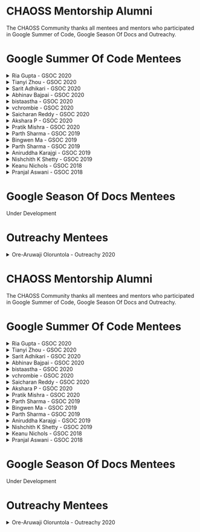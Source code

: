

# CHAOSS Mentorship Alumni

The CHAOSS Community thanks all mentees and mentors who participated in Google Summer of Code, Google Season Of Docs and Outreachy.


# Google Summer Of Code Mentees
<details>
  <summary>Ria Gupta - GSOC 2020</summary>
  
  ### Ria Gupta
  Ria Gupta selected for GSoc 2020
  #### Project Title
  Social Currency Metric System
  #### Project Description
  Implementing Social Currency Metric System (SCMS) will be a huge milestone in providing a better and holistic view of project health in the open-source community. By adding social currency in the metric, we can quantitatively measure the value of community interactions to accurately gauge “reputation” of a community.
  #### Mentors
  Valerio Cosentino, Samantha Venia, Logan
</details>

<details>
  <summary>Tianyi Zhou - GSOC 2020</summary>
  
  ### Tianyi Zhou
  Tianyi Zhou selected for GSoC 2020
  #### Project Title
  Large Social Network Analysis and Anomaly Detection with Augur.
  #### Project Description
  Augur is a software that collect data for a list of given repositories and provide a variety of CHAOSS metrics to provides open source health and sustainability metrics.Then users can empirically investigate and uncover useful insights for software engineering, such as understanding the collaborative pattern.

  In the current stage, Augur is unable to mining the repositories to generate the co-editing information in the open source software development. This project idea is about to develop this kind of functions to enhance the Augur project. It will end up with a new data worker and analysis tool for fine-grained co-editing network which opens up a massive new source of high-resolution data on human collaboration patterns.

  Then I would like to establish the Augur server to mining and monitor the open source ecosystem (with 10000+ repositories or more). The collaboration networks and social trace data of all contributors in the open source ecosystem will be evaluated in terms of social network analysis. It will play a vital role in achieving Augur's goal towards analysis of open source organizations health as well as the goal of the CHAOSS project towards diversity and inclusion.
  #### Mentors
  Sean Goggins, Jonahz, Gabe Heim
</details>

<details>
  <summary>Sarit Adhikari - GSOC 2020</summary>
  
  ### Sarit Adhikari
  Sarit Adhikari selected for GSoC 2020
  #### Project Title
  Machine Learning for Anomaly Detection in Open Source Communities
  #### Project Description
  Open-source software development is a collaborative effort that requires decentralized decision making from different developers and maintainers. In order to measure the progress of the project, It is important to quantify the code changes across time. CHAOSS provides analytics and metrics to help open source communities measure the impact of the developer’s work on the project and the impact of the project on the community. Augur is a prototyped implementation of the CHAOSS Project on open source software metrics which systematically integrates data from several open-source repositories, issue trackers, mailing lists, etc. Anamoly detection is a common data science strategy of finding extreme data points (outliers), whose features differ vastly from other normal data points. From an open-source software development perspective, it detects unusual surges and drops in development activities like code-commits, pull-requests, etc. This project aims to identify the different types of anomalies that are available from trace data and deliver a personalized notification to the user using several machine learning techniques.
  #### Mentors
  Sean Goggins, Carter Landis, Gabe Heim
</details>

<details>
  <summary>Abhinav Bajpai - GSOC 2020</summary>
  
  ### Abhinav Bajpai
  Abhinav Bajpai selected for GSoC 2020
  #### Project Title
  Implementing GitLab Data Collection Worker and Mapper to bind the responses of GitLab API, Github API & the Augur schema.
  #### Project Description
  The project aims to develop a Gitlab collection worker closely tied up with the Github collection worker using mapper files to bind the intended attributes of their API responses and the Augur schema. Gitlab worker holds the responsibility to fetch progressive data related to Issues, Commits, Merge Requests etc from GitLab using python-gitlab API on which metrics could be generated. Additional modules like Data Setter module and Schema moderator would be implemented to work as a common channel for both the workers to push the collected API response into the Augur Database or to change the Augur schema by editing the mapper files. Data Setter module will additionally hold the responsibility of implementing the duplicate management mechanism.
  #### Mentors
  Sean Goggins, Carter Landis
</details>

<details>
  <summary>bistaastha - GSOC 2020</summary>
  
  ### bistaastha
  bistaastha selected for GSoC 2020
  #### Project Title
  Build Workflow process for CHAOSS D&I Badging Project.
  #### Project Description
  CHAOSS Diversity and Inclusion Badging program aims to encourage projects and events to obtain badges for good diversity and inclusion practices. This project will be about building a GitHub based workflow for CHAOSS D&I Badging program.

  This project would extend the existing CHAOSS Badging work and implement an Open Peer review process. Also, the project would focus on integrating GitHub based workflow bots.
  #### Mentors
  Matt Snell
</details>

<details>
  <summary>vchrombie - GSOC 2020</summary>
  
  ### vchrombie
  vchrombie selected for GSoC 2020
  #### Project Title
  Creating Quality models using GrimoireLab and CHAOSS metrics.
  #### Project Description
  GrimoireLab is a powerful open-source platform that provides support for monitoring and in-depth analysis of software projects. It produces a rich set of dashboards, which can be easily inspected by decision-makers to help them understand the evolution and health of their projects. Despite the large set of dashboards available in GrimoireLab, comparing projects between each other is not straightforward since it requires navigating and drilling down the data in different dashboards.

  Prosoul is a web application that empowers decision-makers with the means to create and manage their own quality models, which are useful means to evaluate and compare software projects. This project idea is about supporting the definition of Quality Models using GrimoireLab data and Prosoul.
 
  The main aim of the project is to design an approach to shape the GrimoireLab data in a format that can easily be consumed by Prosoul and implement it on the data obtained from a few data sources like git, github and mailing list repositories to obtain simple quality models.
  #### Mentors
  Valerio Cosentino, Aniruddha Karajgi
</details>

<details>
  <summary>Saicharan Reddy - GSOC 2020</summary>
  
  ### Saicharan Reddy
  Saicharan Reddy selected for GSoC 2020
  #### Project Title
  Implementation of GitLab Data Collection Worker & Test Coverage Improvement
  #### Project Description
  The primary goal of this project is to congregate data pertaining to GitLab issues, commits, merge requests amongst other entities & store it into the unified data model ecosystem of Augur. The project will use a task queue, a broker and worker instances to process the information at scale. Metrics for sustainability &. overall project health will be built upon the information stored in the unified model. This project also aims at increasing the overall test coverage of the project. Ergo, Unit & Integration tests for data collection workers would be implemented to ensure data consistency.
  #### Mentors
  Elita Nelson, Sean Goggins, Jonahz
</details>

<details>
  <summary>Akshara P - GSOC 2020</summary>
  
  ### Akshara P
  Akshara P selected for GSoC 2020
  #### Project Title
  Machine Learning for Anomaly Detection in Open Source Communities
  #### Project Description
  Augur is a Flask based prototyping web stack for CHAOSS metrics. It provides structured data mined from various sources like git repositories, mailing lists and issue trackers using a plugin architecture incorporating other open-source metrics projects like Facade and FOSSology. Augur enables users to keep track of the activities happening across the repositories they care about and compare their performance. The main goals of this project are to detect anomalies in various metrics in the open-source community and notify the community managers at the earliest; providing API endpoints for the required metrics, and a customized dashboard to visualize these metrics through charts. The completion of this project would result in a customized dashboard for every user, providing real-time statistics of the anomalous activities happening across their repositories.
  #### Mentors
  Elita Nelson, Sean Goggins, Gabe Heim
</details>

<details>
  <summary> Pratik Mishra - GSOC 2020</summary>
  
  ### Pratik Mishra
  Pratik Mishra selected for GSoC 2020
  #### Project Title
  Machine Learning for Anomaly Detection in Open Source Communities
  #### Project Description
  This project will play one of the most vital roles in achieving Augur's goal towards analysis of open source organisation health.It will not only provide visualisation but also offer useful Insights that will help users to find the reason behind anomalous activities or anomalous period.
  #### Mentors
  Elita Nelson, Sean Goggins, Gabe Heim
</details>

<details>
  <summary> Parth Sharma - GSOC 2019</summary>
  
  ### Parth Sharma
  Parth Sharma successfully completed GSoC 2019.
  #### Project Title 
  Build CHAOSS Risk and Growth Maturity and Decline Metrics in Augur
  #### Project Description
  Augur is fully functional prototyping web stack for CHAOSS metrics. It provides structured data mined from git repositories using a plugin architecture that incorporates other open source metrics projects like Facade and FOSSology. The main aim of this project is to extend Augur’s functionality by implementing Risk and Growth-Maturity-Decline CHAOSS metrics and use cases with a focus on the open source community manager use case. This project, with a focus on the community manager use case, will allow open source community managers to leverage Risk and Growth-Maturity-Decline metrics to better manage their communities and projects.
  #### Blog posts
  * [Weekly Posts](https://parthsharma2.github.io/posts)
  #### Social Media
  * [LinkedIn](https://www.linkedin.com/in/parthsharma2)
  * [Twitter](https://twitter.com/parthshar2)
  #### Mentors
  	Sean Goggins
</details>

<details>
  <summary> Bingwen Ma - GSOC 2019</summary>
  
  ### Bingwen Ma
  Binwen Ma successfully completed GSoC 2019.
  #### Project Title 
  Build CHAOSS Risk and Growth Maturity and Decline Metrics in Augur
  #### Project Description
  The project aims are to implement Risk metrics and other metrics within the Growth-Maturity-Decline CHAOSS metrics and use cases using Augur, focusing on what we have unearthed as the open source community manager use case.
  #### Blog posts
  * [Weekly Posts](https://blog.bing0ne.com/gsoc-final)
  #### Social Media
  * [Twitter](https://twitter.com/bing0ne)
  #### Mentors
  Sean Goggins, Matt Germonprez
</details>

<details>
  <summary> Parth Sharma - GSOC 2019</summary>
  
  ### Parth Sharma
  Parth Sharma successfully completed GSoC 2019.
  #### Project Title 
  Build CHAOSS Risk and Growth Maturity and Decline Metrics in Augur
  #### Project Description
  Augur is fully functional prototyping web stack for CHAOSS metrics. It provides structured data mined from git repositories using a plugin architecture that incorporates other open source metrics projects like Facade and FOSSology. The main aim of this project is to extend Augur’s functionality by implementing Risk and Growth-Maturity-Decline CHAOSS metrics and use cases with a focus on the open source community manager use case. This project, with a focus on the community manager use case, will allow open source community managers to leverage Risk and Growth-Maturity-Decline metrics to better manage their communities and projects.
  #### Blog posts
  * [Weekly Posts](https://parthsharma2.github.io/posts)
  #### Social Media
  * [LinkedIn](https://www.linkedin.com/in/parthsharma2)
  * [Twitter](https://twitter.com/parthshar2)
  #### Mentors
  	Sean Goggins
</details>

<details>
  <summary> Aniruddha Karajgi - GSOC 2019</summary>
  
  ### Aniruddha Karajgi
  Aniruddha Karajgi successfully completed GSoC 2019.
  #### Project Title 
  Implementing CHAOSS Metrics with Perceval
  #### Project Description
  The aim of this project is to create reference implementations and tests, primarily for the metrics defined by the Evolution Working Group, but also for the other working groups. This will be done by analyzing the data retrieved by Perceval from various sources using jupyter notebooks, pandas and matplotlib.
  #### Blog Posts
  * [Weekly Posts](https://polaris000.github.io/blog/final_report)
  #### Social Media
  * [LinkedIn](https://www.linkedin.com/in/polaris000)
  #### Mentors
  Jesus Gonzalez-Barahona, valcos, Pranjal Aswani
</details>

<details>
  <summary> Nishchith K Shetty - GSOC 2019</summary>
  
  ### Nishchith K Shetty
  Nishchith K Shetty successfully completed GSoC 2019.
  #### Project Title
  Support of Source Code Related Metrics.
  #### Project Description
  Graal produces analysis related to code complexity, quality, dependencies, vulnerability and licensing and the data produced conforms to the ones that can be processed by GrimoireLab. I will mainly be focusing on:

  * Adding support of source code related metrics to Grimoirelab with the help of analysis data produced by Graal.
  * Adapting Grimoirelab toolchain to be able to execute Graal and process the data produced by it.
  * Writing appropriate unit tests for additional backends, their corresponding supporting connectors, and methods.
  * Producing analytics related to proposed and calculated metrics* ( described below )
  * Adding documentation related to additional features and improvements in existing ones.

  Out of all the five backends provided by Graal, CoCom (Code Complexity) covers a vast majority of the popular languages and CoLic (Code License) supported by NOMOS & ScanCode helps us fetch license & copyright related information from software development repositories and is language independent. Addition of metrics related to these two backends during GSoC period could be applied to a wide range of projects in the future.
  #### Blog Posts
  * [Weekly Posts](https://nishchith.com//20blog19/08/coding-period-3-11.html)
  #### Social Media
  * [LinkedIn](https://www.linkedin.com/in/inishchith/)
  * [Twitter](https://twitter.com/inishchith)
  #### Mentors
  Jesus Gonzalez-Barahona, valcos, Pranjal Aswani
</details>

<details>
  <summary> Keanu Nichols - GSOC 2018</summary>
  
  ### Keanu Nichols
  Keanu Nichols successfully completed GSoC 2018.
  #### Project Title
  Reporting of CHAOSS Metrics.
  #### Project Description
  Writing Python code to query GrimoireLab Elastisearch databases and obtain from it the metrics relevant for the report. Possible technologies to achieve this aim include Python Pandas.
  #### Blog Posts
  * [Weekly Posts](https://kmn5409.github.io/keanu-nichols/gsoc/2018/08/10/gsoc-Week-14.html)
  #### Social Media
  * [LinkedIn](https://www.linkedin.com/in/keanu-nichols/)
  #### Mentors
  Sean Goggins, Jesus Gonzalez-Barahona
</details>

<details>
  <summary> Pranjal Aswani - GSOC 2018</summary>
  
  ### Pranjal Aswani
  Pranjal Aswani successfully completed GSoC 2018.
  #### Project Title
  Reporting of CHAOSS Metrics: Refactoring the existing code and extending the capabilities of the Manuscripts Project.
  #### Project Description 
  The Manuscripts project, which is a part of the Grimoire Toolset, helps us in analysing repositories and projects by creating a report based on predefined Metrics which give an overview of the project. The infrastructure of the current report generation system needs to be updated so that the users can spend less time on figuring out the hows and can focus on the functionality. The aim of this project is to extend the capabilities of the Manuscripts project so that it covers almost all the Metrics that can be calculated using the different data sources. At the end of this project, we will have a bigger and better reporting system.
  #### Blog Posts
  * [Weekly Posts](https://aswanipranjal.github.io/posts/page/2/)
  #### Social Media
  * [LinkedIn](https://www.linkedin.com/in/pranjalaswani/)
  #### Mentors
  Valerio Cosentino, Jesus Gonzalez-Barahona
</details>

# Google Season Of Docs Mentees
 
  Under Development

# Outreachy Mentees

<details>
  <summary> Ore-Aruwaji Oloruntola - Outreachy 2020</summary>
  
  
  ### Ore-Aruwaji Oloruntola
  Ore-Aruwaji Oloruntola was selected for Outreachy 2020
  #### Project Title
  Build Workflow Process for CHAOSS Diversity & Inclusion Badging
  #### Blog Posts
  * [Weekly Posts](https://medium.com/@darecoder/how-i-got-selected-as-an-outreachy-intern-b0c378a66bed)
  #### Social Media
  * [Twitter](https://twitter.com/thecraftman_)
  #### Mentors
  Matt Germonprez, Matt Snell, Saleh Abdel Motaal
</details>












































# CHAOSS Mentorship Alumni

The CHAOSS Community thanks all mentees and mentors who participated in Google Summer of Code, Google Season Of Docs and Outreachy.


# Google Summer Of Code Mentees
<details>
  <summary>Ria Gupta - GSOC 2020</summary>
  
  ### Ria Gupta
  Ria Gupta selected for GSoc 2020
  #### Project Title
  Social Currency Metric System
  #### Project Description
  Implementing Social Currency Metric System (SCMS) will be a huge milestone in providing a better and holistic view of project health in the open-source community. By adding social currency in the metric, we can quantitatively measure the value of community interactions to accurately gauge “reputation” of a community.
  #### Mentors
  Valerio Cosentino, Samantha Venia, Logan
</details>

<details>
  <summary>Tianyi Zhou - GSOC 2020</summary>
  
  ### Tianyi Zhou
  Tianyi Zhou selected for GSoC 2020
  #### Project Title
  Large Social Network Analysis and Anomaly Detection with Augur.
  #### Project Description
  Augur is a software that collect data for a list of given repositories and provide a variety of CHAOSS metrics to provides open source health and sustainability metrics.Then users can empirically investigate and uncover useful insights for software engineering, such as understanding the collaborative pattern.

  In the current stage, Augur is unable to mining the repositories to generate the co-editing information in the open source software development. This project idea is about to develop this kind of functions to enhance the Augur project. It will end up with a new data worker and analysis tool for fine-grained co-editing network which opens up a massive new source of high-resolution data on human collaboration patterns.

  Then I would like to establish the Augur server to mining and monitor the open source ecosystem (with 10000+ repositories or more). The collaboration networks and social trace data of all contributors in the open source ecosystem will be evaluated in terms of social network analysis. It will play a vital role in achieving Augur's goal towards analysis of open source organizations health as well as the goal of the CHAOSS project towards diversity and inclusion.
  #### Mentors
  Sean Goggins, Jonahz, Gabe Heim
</details>

<details>
  <summary>Sarit Adhikari - GSOC 2020</summary>
  
  ### Sarit Adhikari
  Sarit Adhikari selected for GSoC 2020
  #### Project Title
  Machine Learning for Anomaly Detection in Open Source Communities
  #### Project Description
  Open-source software development is a collaborative effort that requires decentralized decision making from different developers and maintainers. In order to measure the progress of the project, It is important to quantify the code changes across time. CHAOSS provides analytics and metrics to help open source communities measure the impact of the developer’s work on the project and the impact of the project on the community. Augur is a prototyped implementation of the CHAOSS Project on open source software metrics which systematically integrates data from several open-source repositories, issue trackers, mailing lists, etc. Anamoly detection is a common data science strategy of finding extreme data points (outliers), whose features differ vastly from other normal data points. From an open-source software development perspective, it detects unusual surges and drops in development activities like code-commits, pull-requests, etc. This project aims to identify the different types of anomalies that are available from trace data and deliver a personalized notification to the user using several machine learning techniques.
  #### Mentors
  Sean Goggins, Carter Landis, Gabe Heim
</details>

<details>
  <summary>Abhinav Bajpai - GSOC 2020</summary>
  
  ### Abhinav Bajpai
  Abhinav Bajpai selected for GSoC 2020
  #### Project Title
  Implementing GitLab Data Collection Worker and Mapper to bind the responses of GitLab API, Github API & the Augur schema.
  #### Project Description
  The project aims to develop a Gitlab collection worker closely tied up with the Github collection worker using mapper files to bind the intended attributes of their API responses and the Augur schema. Gitlab worker holds the responsibility to fetch progressive data related to Issues, Commits, Merge Requests etc from GitLab using python-gitlab API on which metrics could be generated. Additional modules like Data Setter module and Schema moderator would be implemented to work as a common channel for both the workers to push the collected API response into the Augur Database or to change the Augur schema by editing the mapper files. Data Setter module will additionally hold the responsibility of implementing the duplicate management mechanism.
  #### Mentors
  Sean Goggins, Carter Landis
</details>

<details>
  <summary>bistaastha - GSOC 2020</summary>
  
  ### bistaastha
  bistaastha selected for GSoC 2020
  #### Project Title
  Build Workflow process for CHAOSS D&I Badging Project.
  #### Project Description
  CHAOSS Diversity and Inclusion Badging program aims to encourage projects and events to obtain badges for good diversity and inclusion practices. This project will be about building a GitHub based workflow for CHAOSS D&I Badging program.

  This project would extend the existing CHAOSS Badging work and implement an Open Peer review process. Also, the project would focus on integrating GitHub based workflow bots.
  #### Mentors
  Matt Snell
</details>

<details>
  <summary>vchrombie - GSOC 2020</summary>
  
  ### vchrombie
  vchrombie selected for GSoC 2020
  #### Project Title
  Creating Quality models using GrimoireLab and CHAOSS metrics.
  #### Project Description
  GrimoireLab is a powerful open-source platform that provides support for monitoring and in-depth analysis of software projects. It produces a rich set of dashboards, which can be easily inspected by decision-makers to help them understand the evolution and health of their projects. Despite the large set of dashboards available in GrimoireLab, comparing projects between each other is not straightforward since it requires navigating and drilling down the data in different dashboards.

  Prosoul is a web application that empowers decision-makers with the means to create and manage their own quality models, which are useful means to evaluate and compare software projects. This project idea is about supporting the definition of Quality Models using GrimoireLab data and Prosoul.
 
  The main aim of the project is to design an approach to shape the GrimoireLab data in a format that can easily be consumed by Prosoul and implement it on the data obtained from a few data sources like git, github and mailing list repositories to obtain simple quality models.
  #### Mentors
  Valerio Cosentino, Aniruddha Karajgi
</details>

<details>
  <summary>Saicharan Reddy - GSOC 2020</summary>
  
  ### Saicharan Reddy
  Saicharan Reddy selected for GSoC 2020
  #### Project Title
  Implementation of GitLab Data Collection Worker & Test Coverage Improvement
  #### Project Description
  The primary goal of this project is to congregate data pertaining to GitLab issues, commits, merge requests amongst other entities & store it into the unified data model ecosystem of Augur. The project will use a task queue, a broker and worker instances to process the information at scale. Metrics for sustainability &. overall project health will be built upon the information stored in the unified model. This project also aims at increasing the overall test coverage of the project. Ergo, Unit & Integration tests for data collection workers would be implemented to ensure data consistency.
  #### Mentors
  Elita Nelson, Sean Goggins, Jonahz
</details>

<details>
  <summary>Akshara P - GSOC 2020</summary>
  
  ### Akshara P
  Akshara P selected for GSoC 2020
  #### Project Title
  Machine Learning for Anomaly Detection in Open Source Communities
  #### Project Description
  Augur is a Flask based prototyping web stack for CHAOSS metrics. It provides structured data mined from various sources like git repositories, mailing lists and issue trackers using a plugin architecture incorporating other open-source metrics projects like Facade and FOSSology. Augur enables users to keep track of the activities happening across the repositories they care about and compare their performance. The main goals of this project are to detect anomalies in various metrics in the open-source community and notify the community managers at the earliest; providing API endpoints for the required metrics, and a customized dashboard to visualize these metrics through charts. The completion of this project would result in a customized dashboard for every user, providing real-time statistics of the anomalous activities happening across their repositories.
  #### Mentors
  Elita Nelson, Sean Goggins, Gabe Heim
</details>

<details>
  <summary> Pratik Mishra - GSOC 2020</summary>
  
  ### Pratik Mishra
  Pratik Mishra selected for GSoC 2020
  #### Project Title
  Machine Learning for Anomaly Detection in Open Source Communities
  #### Project Description
  This project will play one of the most vital roles in achieving Augur's goal towards analysis of open source organisation health.It will not only provide visualisation but also offer useful Insights that will help users to find the reason behind anomalous activities or anomalous period.
  #### Mentors
  Elita Nelson, Sean Goggins, Gabe Heim
</details>

<details>
  <summary> Parth Sharma - GSOC 2019</summary>
  
  ### Parth Sharma
  Parth Sharma successfully completed GSoC 2019.
  #### Project Title 
  Build CHAOSS Risk and Growth Maturity and Decline Metrics in Augur
  #### Project Description
  Augur is fully functional prototyping web stack for CHAOSS metrics. It provides structured data mined from git repositories using a plugin architecture that incorporates other open source metrics projects like Facade and FOSSology. The main aim of this project is to extend Augur’s functionality by implementing Risk and Growth-Maturity-Decline CHAOSS metrics and use cases with a focus on the open source community manager use case. This project, with a focus on the community manager use case, will allow open source community managers to leverage Risk and Growth-Maturity-Decline metrics to better manage their communities and projects.
  #### Blog posts
  * [Weekly Posts](https://parthsharma2.github.io/posts)
  #### Social Media
  * [LinkedIn](https://www.linkedin.com/in/parthsharma2)
  * [Twitter](https://twitter.com/parthshar2)
  #### Mentors
  	Sean Goggins
</details>

<details>
  <summary> Bingwen Ma - GSOC 2019</summary>
  
  ### Bingwen Ma
  Binwen Ma successfully completed GSoC 2019.
  #### Project Title 
  Build CHAOSS Risk and Growth Maturity and Decline Metrics in Augur
  #### Project Description
  The project aims are to implement Risk metrics and other metrics within the Growth-Maturity-Decline CHAOSS metrics and use cases using Augur, focusing on what we have unearthed as the open source community manager use case.
  #### Blog posts
  * [Weekly Posts](https://blog.bing0ne.com/gsoc-final)
  #### Social Media
  * [Twitter](https://twitter.com/bing0ne)
  #### Mentors
  Sean Goggins, Matt Germonprez
</details>

<details>
  <summary> Parth Sharma - GSOC 2019</summary>
  
  ### Parth Sharma
  Parth Sharma successfully completed GSoC 2019.
  #### Project Title 
  Build CHAOSS Risk and Growth Maturity and Decline Metrics in Augur
  #### Project Description
  Augur is fully functional prototyping web stack for CHAOSS metrics. It provides structured data mined from git repositories using a plugin architecture that incorporates other open source metrics projects like Facade and FOSSology. The main aim of this project is to extend Augur’s functionality by implementing Risk and Growth-Maturity-Decline CHAOSS metrics and use cases with a focus on the open source community manager use case. This project, with a focus on the community manager use case, will allow open source community managers to leverage Risk and Growth-Maturity-Decline metrics to better manage their communities and projects.
  #### Blog posts
  * [Weekly Posts](https://parthsharma2.github.io/posts)
  #### Social Media
  * [LinkedIn](https://www.linkedin.com/in/parthsharma2)
  * [Twitter](https://twitter.com/parthshar2)
  #### Mentors
  	Sean Goggins
</details>

<details>
  <summary> Aniruddha Karajgi - GSOC 2019</summary>
  
  ### Aniruddha Karajgi
  Aniruddha Karajgi successfully completed GSoC 2019.
  #### Project Title 
  Implementing CHAOSS Metrics with Perceval
  #### Project Description
  The aim of this project is to create reference implementations and tests, primarily for the metrics defined by the Evolution Working Group, but also for the other working groups. This will be done by analyzing the data retrieved by Perceval from various sources using jupyter notebooks, pandas and matplotlib.
  #### Blog Posts
  * [Weekly Posts](https://polaris000.github.io/blog/final_report)
  #### Social Media
  * [LinkedIn](https://www.linkedin.com/in/polaris000)
  #### Mentors
  Jesus Gonzalez-Barahona, valcos, Pranjal Aswani
</details>

<details>
  <summary> Nishchith K Shetty - GSOC 2019</summary>
  
  ### Nishchith K Shetty
  Nishchith K Shetty successfully completed GSoC 2019.
  #### Project Title
  Support of Source Code Related Metrics.
  #### Project Description
  Graal produces analysis related to code complexity, quality, dependencies, vulnerability and licensing and the data produced conforms to the ones that can be processed by GrimoireLab. I will mainly be focusing on:

  * Adding support of source code related metrics to Grimoirelab with the help of analysis data produced by Graal.
  * Adapting Grimoirelab toolchain to be able to execute Graal and process the data produced by it.
  * Writing appropriate unit tests for additional backends, their corresponding supporting connectors, and methods.
  * Producing analytics related to proposed and calculated metrics* ( described below )
  * Adding documentation related to additional features and improvements in existing ones.

  Out of all the five backends provided by Graal, CoCom (Code Complexity) covers a vast majority of the popular languages and CoLic (Code License) supported by NOMOS & ScanCode helps us fetch license & copyright related information from software development repositories and is language independent. Addition of metrics related to these two backends during GSoC period could be applied to a wide range of projects in the future.
  #### Blog Posts
  * [Weekly Posts](https://nishchith.com//20blog19/08/coding-period-3-11.html)
  #### Social Media
  * [LinkedIn](https://www.linkedin.com/in/inishchith/)
  * [Twitter](https://twitter.com/inishchith)
  #### Mentors
  Jesus Gonzalez-Barahona, valcos, Pranjal Aswani
</details>

<details>
  <summary> Keanu Nichols - GSOC 2018</summary>
  
  ### Keanu Nichols
  Keanu Nichols successfully completed GSoC 2018.
  #### Project Title
  Reporting of CHAOSS Metrics.
  #### Project Description
  Writing Python code to query GrimoireLab Elastisearch databases and obtain from it the metrics relevant for the report. Possible technologies to achieve this aim include Python Pandas.
  #### Blog Posts
  * [Weekly Posts](https://kmn5409.github.io/keanu-nichols/gsoc/2018/08/10/gsoc-Week-14.html)
  #### Social Media
  * [LinkedIn](https://www.linkedin.com/in/keanu-nichols/)
  #### Mentors
  Sean Goggins, Jesus Gonzalez-Barahona
</details>

<details>
  <summary> Pranjal Aswani - GSOC 2018</summary>
  
  ### Pranjal Aswani
  Pranjal Aswani successfully completed GSoC 2018.
  #### Project Title
  Reporting of CHAOSS Metrics: Refactoring the existing code and extending the capabilities of the Manuscripts Project.
  #### Project Description 
  The Manuscripts project, which is a part of the Grimoire Toolset, helps us in analysing repositories and projects by creating a report based on predefined Metrics which give an overview of the project. The infrastructure of the current report generation system needs to be updated so that the users can spend less time on figuring out the hows and can focus on the functionality. The aim of this project is to extend the capabilities of the Manuscripts project so that it covers almost all the Metrics that can be calculated using the different data sources. At the end of this project, we will have a bigger and better reporting system.
  #### Blog Posts
  * [Weekly Posts](https://aswanipranjal.github.io/posts/page/2/)
  #### Social Media
  * [LinkedIn](https://www.linkedin.com/in/pranjalaswani/)
  #### Mentors
  Valerio Cosentino, Jesus Gonzalez-Barahona
</details>

# Google Season Of Docs Mentees
 
  Under Development

# Outreachy Mentees

<details>
  <summary> Ore-Aruwaji Oloruntola - Outreachy 2020</summary>
  
  
  ### Ore-Aruwaji Oloruntola
  Ore-Aruwaji Oloruntola was selected for Outreachy 2020
  #### Project Title
  Build Workflow Process for CHAOSS Diversity & Inclusion Badging
  #### Blog Posts
  * [Weekly Posts](https://medium.com/@darecoder/how-i-got-selected-as-an-outreachy-intern-b0c378a66bed)
  #### Social Media
  * [Twitter](https://twitter.com/thecraftman_)
  #### Mentors
  Matt Germonprez, Matt Snell, Saleh Abdel Motaal
</details>










































